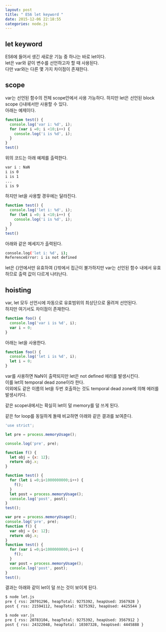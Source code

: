 ```yaml
---
layout: post
title: " ES6 let keyword "
date: 2015-12-06 22:18:55
categories: node.js
---
```


## let keyword
ES6에 들어서 생긴 새로운 기능 중 하나는 바로 let이다.  
let은 var와 같이 변수를 선언하고자 할 때 사용된다.  
다만 var와는 다른 몇 가지 차이점이 존재한다.  

## scope
var는 선언된 함수의 전체 scope안에서 사용 가능하다. 하지만 let은 선언된 block scope {}내에서만 사용할 수 있다.  
아래는 예제이다.  

```javascript
function test() {
  console.log('var i: %d', i);
  for (var i =0; i <10;i++) {
    console.log('i is %d', i);
  }
}
test()
``` 

위의 코드는 아래 예제를 출력한다.  

```bash
var i : NaN
i is 0
i is 1
...
i is 9
```  

하지만 let을 사용할 경우에는 달라진다.  

```javascript
function test() {
  console.log('let i: %d', i);
  for (let i =0; i <10;i++) {
    console.log('i is %d', i);
  }
}
test()
``` 

아래와 같은 메세지가 출력된다.  

```bash
console.log('let i: %d', i);
ReferenceError: i is not defined
```

let은 {}안에서만 유효하여 {}밖에서 접근이 불가하지만 var는 선언된 함수 내에서 유효하므로 출력 값이 다르게 나타난다.  

## hoisting  
var, let 모두 선언시에 자동으로 유효범위의 최상단으로 올려져 선언된다.  
하지만 여기서도 차이점이 존재한다.  

```javascript
function foo() {
  console.log('var i is %d', i);
  var i = 0;
}
```  

아래는 let을 사용한다.   

```javascript
function foo() {
  console.log('let i is %d', i);
  let i = 0;
}
```

var를 사용하면 NaN이 출력되지만 let은 not defined 에러를 발생시킨다.  
이를 let의 temporal dead zone이라 한다.  
이외에도 같은 이름의 let을 두번 호출하는 것도 temporal dead zone에 의해 에러를 발생시키다.


같은 scope내에서는 확실히 let이 덜 memory를 덜 쓰게 된다. 

같은 for loop를 동일하게 돌때 비교하면 아래와 같은 결과를 보여준다. 


```javascript
'use strict';

let pre = process.memoryUsage();

console.log('pre', pre);

function f() {
  let obj = {x: 12};
  return obj.x;
}

function test() {
  for (let i =0;i<1000000000;i++) {
    f();
  }
  let post = process.memoryUsage();
  console.log('post', post);
}
test();
```

```javascript
var pre = process.memoryUsage();
console.log('pre', pre);
function f() {
  var obj = {x: 12};
  return obj.x;
}
function test() {
  for (var i =0;i<1000000000;i++) {
    f();
  }
  var post = process.memoryUsage();
  console.log('post', post);
}
test();
```


결과는 아래와 같이 let이 덜 쓰는 것이 보이게 된다.  

```bash
$ node let.js
pre { rss: 20791296, heapTotal: 9275392, heapUsed: 3567928 }
post { rss: 21594112, heapTotal: 9275392, heapUsed: 4425544 }
```

```bash
$ node var.js
pre { rss: 20783104, heapTotal: 9275392, heapUsed: 3567912 }
post { rss: 24322048, heapTotal: 10307328, heapUsed: 4445888 }
```
